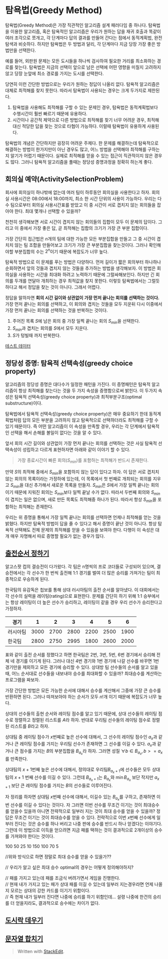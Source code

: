 # 탐욕법(Greedy Method)

탐욕법(Greedy Method)은 가장 직관적인 알고리즘 설계 패러다임 중 하나다. 탐욕법을 이용한 알고리즘, 혹은 탐욕적인 알고리즘은 우리가 원하는 답을 재귀 호출과 똑같이 여러 조각으로 쪼개고, 각 단계마다 답의 결과를 만들어 간다는 점에서 동적계획법, 완전탐색과 비슷하다. 하지만 탐욕법은 두 방법과 달리, 각 단계마다 지금 당장 가장 좋은 방법만을 선택한다. 

예를 들어, 외판원 문제는 모든 도시들을 하나씩 검사하여 필요한 거리를 최소화하는 경로를 찾는다. 탐욕법은 지금의 선택이 앞으로 남은 선택에 어떤 영향을 미칠지 고려하지 않고 당장 눈앞에 최소 경로를 가지는 도시를 선택한다. 

당연히 이런 간단한 방법으로는 우리가 원하는 정답이 나올리 없다. 탐욕적 알고리즘은 대체로 최적해를 찾지 못한다. 따라서 탐욕법이 사용되는 경우는 크게 두가지로 제한된다. 

1. 탐욕법을 사용해도 최적해를 구할 수 있는 문제인 경우, 탐욕법은 동적계획법보다 수행시간이 훨씬 빠르기 때문에 유용하다.
2. 시간이나 공간적 제약으로 다른 방법으로 최적해를 찾기 너무 어려운 경우, 최적해 대신 적당한 답을 찾는 것으로 타협이 가능하다. 이럴때 탐욕법이 유용하게 사용된다.

탐욕법의 개념은 간단하지만 굉장히 어려운 주제다. 한 문제를 해결하는데 탐욕적으로 해결하는 방법이 한가지만이 아닌 경우도 많고, 어느 방법을 선택해야 최적해를 구하는지 알기가 어렵기 때문이다. 실제로 최적해를 얻을 수 있는 접근이 직관적이지 않은 경우도 많다. 그러니 탐욕적 알고리즘을 풀때는 정당성 증명과정을 정확히 하는게 좋다. 


## 회의실 예약(ActivitySelectionProblem)

회사에 회의실이 하나밖에 없는데 여러 팀이 하루동안 회의실을 사용한다고 하자. 회의실 사용시간은 08:00에서 18:00까지, 최소 한 시간 단위의 사용이 가능하다. 우리는 다수 팀으로부터 회의실 사용시간표를 받았고 이 중 시간이 서로 겹치지 않는 회의들을 잡아야 한다. 최대 몇개나 선택할 수 있을까?

천천히 생각해보면 서로 시간이 겹치지 않는 회의들의 집합이 모두 이 문제의 답이다. 그리고 이 중에서 가장 좋은 답, 곧 최적해는 집합의 크기가 가장 큰 부분 집합이다.  

가장 간단히 접근법은 $n$개의 팀에 대한 가능한 모든 부분집합을 만들고 그 중 시간이 겹치치 않는 팀 조합을 만들어보고 크기가 가장 큰 부분집합을 찾는것이다. 그러나 확인해야할 부분집합의 수는 $2^n$이기 때문에 복잡도가 너무 높다. 

탐욕적 방법으로 이 문제를 푸는 방법은 다양하다. 먼저 길이가 짧은 회의부터 하나하나 순회하면서 앞의 것들과 겹치지 않는 것들을 추가하는 방법을 생각해보자. 이 방법은 회의실을 사용하는 시간을 최대화 하려고 노력하기 때문에 그럴싸해보인다. 하지만 긴 회의를 두개를 연달아 개최하는 경우 최적값을 찾지 못한다. 이렇듯 탐욕법에서는 그럴듯하다고 해서 정답을 찾는 것이 아니다. 그래서 어렵다. 

정답을 말하자면 **회의 시간 길이와 상관없이 가장 먼저 끝나는 회의를 선택하는 것이다.** 가장 먼저 끝나는 회의를 선택하고, 이 회의와 겹치는 것들을 모두 지운뒤 다시 이중에서 가장 먼저 끝나는 회의를 선택하는 것을 반복하는 것이다. 

1. 주어진 목록 $S$에 남은 회의 중 가장 일찍 끝나는 회의 $S_{min}$을 선택한다.
2. $S_{min}$과 겹치는 회의를 $S$에서 모두 지운다.
3. $S$가 텅빌때 까지 반복한다. 

[테스트 데이터](https://ratsgo.github.io/data%20structure&algorithm/2017/11/22/greedy/)


## 정당성 증명: 탐욕적 선택속성(greedy choice property)

알고리즘의 정당성 증명은 대다수가 일정한 패턴을 가진다. 이 증명패턴은 탐욕적 알고리즘이 항상 최적해를 찾는다는 것을 두 가지 속성을 증명함으로써 밝힌다. 이 두가지 속성은 탐욕적 선택속성(greedy choice property)과 최적부분구조(optimal substructure)이다.

탐욕법에서 탐욕적 선택속성(greedy choice property)은 매우 중요하기 한데 동적계획법처럼 답의 모든 부분을 고려하지 않고 탐욕적으로 선택하더라도 최적해를 구할 수 있기 때문이다. 즉 어떤 알고리즘이 이 속성을 만족할 경우, 우리는 각 단계에서 탐욕적인 선택을 해서 손해를 볼일이 없다는 것을 알 수 있다. 

앞서 회의 시간 길이와 상관없이 가장 먼저 끝나는 회의를 선택하는 것은 사실 탐욕적 선택속성이 성립하고 다르게 표현하자면 아래와 같이 이야기 할 수 있다. 

> 가장 종료시간이 빠른 회의($S_{min}$)를 포함하는 최적해가 반드시 존재한다. 

만약 $S$의 최적해 중에서 $S_{min}$을 포함하지 않는 답이 있다고 하자. 이 답은 서로 겹치치 않는 회의의 목록이라는 가정하에 있는데, 이 목록에서 첫 번째로 개최되는 회의를 지우고 $S_{min}$을 대신 추가해서 새로운 목록을 만들자. $S_{min}$은 $S$에서 가장 일찍 끝나는 회의이기 때문에 지워진 회의는 $S_{min}$보다 일찍 끝날 수가 없다. 따라서 두번째 회의와 $S_{min}$이 겹치는 일은 없으며, 새로 만든 목록도 최적해중 하나가 된다. 따라서 항상 $S_{min}$을 포함하는 최적해는 존재한다. 

우리는 위 증명을 통해서 가장 일찍 끝나는 회의를 선택하면 언제나 최적해를 얻는 것을 밝혔다. 하지만 탐욕적 방법이 답을 줄 수 있다고 해서 증명이 끝난 것이 아니다. 항상 탐욕적 선택해도 전체 문제의 최적해를 얻을 수 있음을 보여야 한다. 다행이 이 속성은 대개 매우 자명해서 따로 증명할 필요가 없는 경우가 많다.



## [출전순서 정하기](https://algospot.com/judge/problem/read/MATCHORDER)

알고스팟 컵의 결승전이 다가왔다. 각 팀은 n명씩의 프로 코더들로 구성되어 있으며, 결승전에서는 각 선수가 한 번씩 출전해 1:1 경기를 벌여 더 많은 승리를 가져가는 팀이 최종적으로 우승하게 된다. 

한국팀의 유감독은 첩보를 통해 상대 러시아팀의 출전 순서를 알아냈다. 이 대회에서는 각 선수의 실력을 레이팅(rating)으로 표현한다. 문제를 간단히 하기 위해 1:1 승부에서는 항상 레이팅이 더 높은 선수가 승리하고, 레이팅이 같을 경우 우리 선수가 승리한다고 가정하자.

|경기|1|2|3|4|5|6|
|--|--|--|--|--|--|--|
|러시아팀|3000|2700|2800|2200|2500|1900|
|한국팀|2800|2750|2995|1800|2600|2000|

표와 같이 출전 순서를 정했다고 하면 한국팀은 2번, 3번, 5번, 6번 경기에서 승리해 전체 네 경기를 이기게 된다. 그러나 대신 4번 경기와 1번 경기에 나갈 선수를 바꾸면 1번 경기만을 제외하고 모든 경기에 승리할 수 있다. 상대방 팀 선수들의 순서를 알고 있을 때, 어느 순서대로 선수들을 내보내야 승수를 최대화할 수 있을까? 최대승수를 계산하는 프로그램을 짜보자.

가장 간단한 방법은 모든 가능한 순서에 대해서 승수를 계산해서 그중에 가장 큰 승수를 반환하면 된다. 그러나 따져보아야 하는 순서가 모두 $n!$개 이기 때문에 복잡도가 너무 높다. 

상대의 선수들의 출현 순서와 레이팅 점수를 알고 있기 때문에, 상대 선수들의 레이팅 점수로 정렬하고 정렬된 리스트를 $A$라 하자. 반대로 우리팀 선수들의 레이팅 점수로 정렬된 리스트를 $B$라고 하자.

상대팀 중 레이팅 점수가 $x$번째로 높은 선수에 대해서, 그 선수의 레이팅 점수인 $a_x$과 같거나 큰 레이팅 점수를 가지는 우리팀 선수가 존재하면 그 선수를 이길 수 있다. $a_x$과 같거나 큰 점수를 가지는 $B$의 부분집합을 $B_{a_x}$라 하자. 그러면 성질 $\forall b \in B_{a_x}, b >= a_x$를 만족한다. 

상대팀의 $x+1$번째 높은 선수에 대해서, 정의대로 우리팀$B_{a_x+1}$에 선수들은 모두 상대팀의 $x+1$ 번째 선수를 이길 수 있다. 그런데 $B_{a_x+1}$는 $B_{a_x}$와 $\min B_{a_x}$ 보단 작지만  $a_{x+1}$ 보단 큰 레이팅 점수를 가지는 $B$의 선수들로 이루어진다.

자 정리를 하자면 상대팀 $x$번째 선수에 대해서, 이길수 있는 $B_{a_x}$를 구하고, 존재하면 이번 선수를 이길 수 있다는 것이다. 
자 그러면 이번 선수를 무조건 이기는 것이 최대승수를 얻을수 있을까 아니면 전략적으로 일부러 지는 것이 최대 승수를 얻을 수 있을까? 
정답은 무조건 이기는 것이 최대승수를 얻을 수 있다. 전략적으로 이번 $x$번째 선수에게 일부러 진다는 것은 승수를 하나 버리고 나중 판에 승수를 반드시 하나 얻겠다는 이야기다. 그런데 이 방법으로 이득을 얻으려면 지금 패를 택하는 것이 결과적으로 2개이상의 승수를 가져와야 한다는 것이다. 

100 50 25 10
150 100 70 5





  
//위와 방식으로 하면 정말로 최대 승수를 얻을 수 있을가??  
  
// 우리가 알고 싶은 최대 승수 optimal의 경우는 어떻게 정의해야하지?  
  
// 패를 가지고 있는데 패를 조금식 버려가면서 게임을 진행한다.  
// 현재 내가 가지고 있는 패가 상대 패를 이길 수 있는데 일부러 지는경우라면 언제 나올지 모르는 상대의 강한 카드를 이기기 위함이다.  
// 즉 현재 내가 일부러 진다면 나중에 승리를 하기 위함인데... 설령 나중에 한건의 승리를 더 얻을지라도, 결과적으로 승수에는 차이가 없다.



## [도시락 데우기](https://algospot.com/judge/problem/read/LUNCHBOX)

## [문자열 합치기](https://algospot.com/judge/problem/read/STRJOIN)







> Written with [StackEdit](https://stackedit.io/).
<!--stackedit_data:
eyJoaXN0b3J5IjpbLTEwODI1MTg0NjQsMTQwMDkxMDc2OSwxOT
k5NDc4MTcwLC0xNjcyNDkyNDc1LDkwNTU1ODA2NSw4ODMyNDE2
NzUsOTk3NjMwNTA1LC0xMjgyMjU1NjIxLC0xNTIyNjQ3NTIxLD
U1ODY4NTUzMiwtMzc5MjQwMjEwLC0yMTg0OTg4ODgsLTE0ODA2
NjQ2NjUsLTE0MDcxOTUyNjYsMTgyMjQxODkyNCw3MDI3ODk1MT
MsLTE3NzE0ODUxNjEsOTA5MDc0NCwtMTEzOTA5NjA2MCwtMTkz
NTE0NTcyNV19
-->